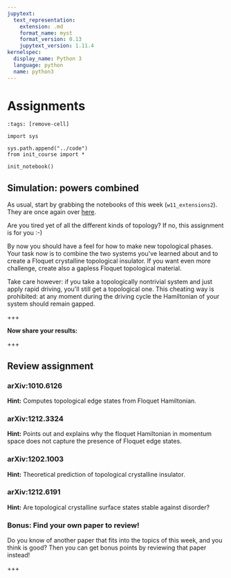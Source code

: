 ```yaml
---
jupytext:
  text_representation:
    extension: .md
    format_name: myst
    format_version: 0.13
    jupytext_version: 1.11.4
kernelspec:
  display_name: Python 3
  language: python
  name: python3
---
```


# Assignments

```{code-cell} ipython3
:tags: [remove-cell]

import sys

sys.path.append("../code")
from init_course import *

init_notebook()
```

## Simulation: powers combined

As usual, start by grabbing the notebooks of this week (`w11_extensions2`). They are once again over [here](http://tiny.cc/topocm_smc).

Are you tired yet of all the different kinds of topology? If no, this assignment is for you :-)

By now you should have a feel for how to make new topological phases. Your task now is to combine the two systems you've learned about and to create a Floquet crystalline topological insulator. If you want even more challenge, create also a gapless Floquet topological material.

Take care however: if you take a topologically nontrivial system and just apply rapid driving, you'll still get a topological one. This cheating way is prohibited: at any moment during the driving cycle the Hamiltonian of your system should remain gapped.

+++

**Now share your results:**

+++

## Review assignment

### arXiv:1010.6126

**Hint:** Computes topological edge states from Floquet Hamiltonian.

### arXiv:1212.3324

**Hint:** Points out and explains why the floquet Hamiltonian in momentum space does not capture the presence of Floquet edge states.

### arXiv:1202.1003

**Hint:** Theoretical prediction of topological crystalline insulator.

### arXiv:1212.6191

**Hint:** Are topological crystalline surface states stable against disorder?

### Bonus: Find your own paper to review!

Do you know of another paper that fits into the topics of this week, and you think is good?
Then you can get bonus points by reviewing that paper instead!

+++
